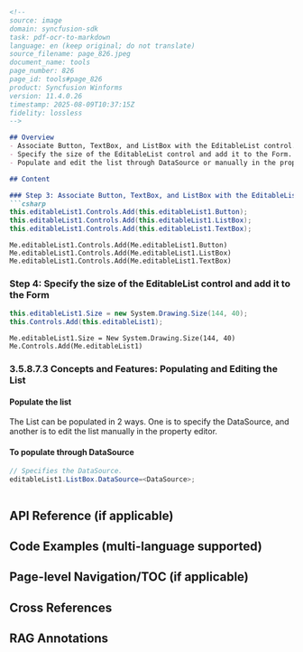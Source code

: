 ```markdown
<!--
source: image
domain: syncfusion-sdk
task: pdf-ocr-to-markdown
language: en (keep original; do not translate)
source_filename: page_826.jpeg
document_name: tools
page_number: 826
page_id: tools#page_826
product: Syncfusion Winforms
version: 11.4.0.26
timestamp: 2025-08-09T10:37:15Z
fidelity: lossless
-->

## Overview
- Associate Button, TextBox, and ListBox with the EditableList control.
- Specify the size of the EditableList control and add it to the Form.
- Populate and edit the list through DataSource or manually in the property editor.

## Content

### Step 3: Associate Button, TextBox, and ListBox with the EditableList control
```csharp
this.editableList1.Controls.Add(this.editableList1.Button);
this.editableList1.Controls.Add(this.editableList1.ListBox);
this.editableList1.Controls.Add(this.editableList1.TextBox);
```

```vbnet
Me.editableList1.Controls.Add(Me.editableList1.Button)
Me.editableList1.Controls.Add(Me.editableList1.ListBox)
Me.editableList1.Controls.Add(Me.editableList1.TextBox)
```

### Step 4: Specify the size of the EditableList control and add it to the Form
```csharp
this.editableList1.Size = new System.Drawing.Size(144, 40);
this.Controls.Add(this.editableList1);
```

```vbnet
Me.editableList1.Size = New System.Drawing.Size(144, 40)
Me.Controls.Add(Me.editableList1)
```

### 3.5.8.7.3 Concepts and Features: Populating and Editing the List

#### Populate the list

The List can be populated in 2 ways. One is to specify the DataSource, and another is to edit the list manually in the property editor.

#### To populate through DataSource

```csharp
// Specifies the DataSource.
editableList1.ListBox.DataSource=<DataSource>;
```

```vbnet
```

## API Reference (if applicable)

## Code Examples (multi-language supported)

## Page-level Navigation/TOC (if applicable)

## Cross References

## RAG Annotations
<!-- tags: [product, module, control, api, version?] keywords: [EditableList, Button, TextBox, ListBox, DataSource, Form, Syncfusion WinForms, C#, VB.NET] -->
```